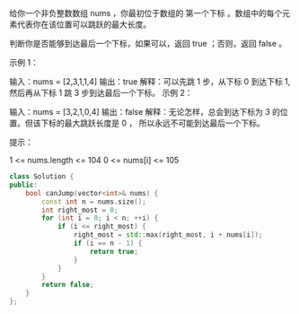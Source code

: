 给你一个非负整数数组 nums ，你最初位于数组的 第一个下标 。数组中的每个元素代表你在该位置可以跳跃的最大长度。

判断你是否能够到达最后一个下标，如果可以，返回 true ；否则，返回 false 。

 

示例 1：

输入：nums = [2,3,1,1,4]
输出：true
解释：可以先跳 1 步，从下标 0 到达下标 1, 然后再从下标 1 跳 3 步到达最后一个下标。
示例 2：

输入：nums = [3,2,1,0,4]
输出：false
解释：无论怎样，总会到达下标为 3 的位置。但该下标的最大跳跃长度是 0 ， 所以永远不可能到达最后一个下标。
 

提示：

1 <= nums.length <= 104
0 <= nums[i] <= 105

``` cpp
class Solution {
public:
    bool canJump(vector<int>& nums) {
        const int n = nums.size();
        int right_most = 0;
        for (int i = 0; i < n; ++i) {
            if (i <= right_most) {
                right_most = std::max(right_most, i + nums[i]);
                if (i == n - 1) {
                    return true;
                }
            }
        }
        return false;
    }
};
```
